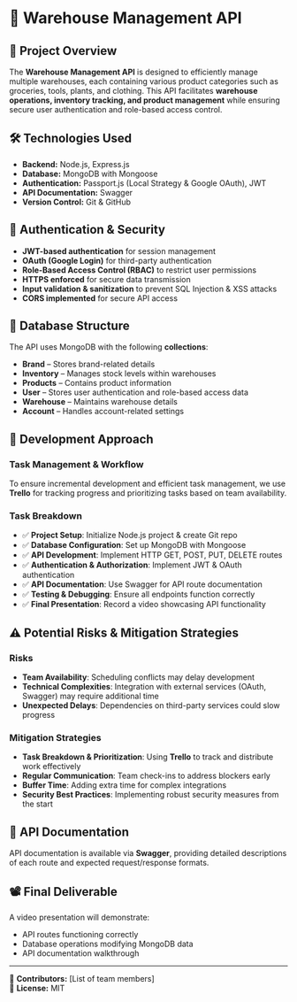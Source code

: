 # 🚀 Warehouse Management API  

## 📌 Project Overview  
The **Warehouse Management API** is designed to efficiently manage multiple warehouses, each containing various product categories such as groceries, tools, plants, and clothing. This API facilitates **warehouse operations, inventory tracking, and product management** while ensuring secure user authentication and role-based access control.

## 🛠️ Technologies Used  
- **Backend:** Node.js, Express.js  
- **Database:** MongoDB with Mongoose  
- **Authentication:** Passport.js (Local Strategy & Google OAuth), JWT  
- **API Documentation:** Swagger  
- **Version Control:** Git & GitHub  

## 🔑 Authentication & Security  
- **JWT-based authentication** for session management  
- **OAuth (Google Login)** for third-party authentication  
- **Role-Based Access Control (RBAC)** to restrict user permissions  
- **HTTPS enforced** for secure data transmission  
- **Input validation & sanitization** to prevent SQL Injection & XSS attacks  
- **CORS implemented** for secure API access  

## 📂 Database Structure  
The API uses MongoDB with the following **collections**:  
- **Brand** – Stores brand-related details  
- **Inventory** – Manages stock levels within warehouses  
- **Products** – Contains product information  
- **User** – Stores user authentication and role-based access data  
- **Warehouse** – Maintains warehouse details  
- **Account** – Handles account-related settings  

## 📌 Development Approach  
### **Task Management & Workflow**  
To ensure incremental development and efficient task management, we use **Trello** for tracking progress and prioritizing tasks based on team availability.  

### **Task Breakdown**  
- ✅ **Project Setup**: Initialize Node.js project & create Git repo  
- ✅ **Database Configuration**: Set up MongoDB with Mongoose  
- ✅ **API Development**: Implement HTTP GET, POST, PUT, DELETE routes  
- ✅ **Authentication & Authorization**: Implement JWT & OAuth authentication  
- ✅ **API Documentation**: Use Swagger for API route documentation  
- ✅ **Testing & Debugging**: Ensure all endpoints function correctly  
- ✅ **Final Presentation**: Record a video showcasing API functionality  

## ⚠️ Potential Risks & Mitigation Strategies  
### **Risks**  
- **Team Availability**: Scheduling conflicts may delay development  
- **Technical Complexities**: Integration with external services (OAuth, Swagger) may require additional time  
- **Unexpected Delays**: Dependencies on third-party services could slow progress  

### **Mitigation Strategies**  
- **Task Breakdown & Prioritization**: Using **Trello** to track and distribute work effectively  
- **Regular Communication**: Team check-ins to address blockers early  
- **Buffer Time**: Adding extra time for complex integrations  
- **Security Best Practices**: Implementing robust security measures from the start  

## 📜 API Documentation  
API documentation is available via **Swagger**, providing detailed descriptions of each route and expected request/response formats.  

## 📽️ Final Deliverable  
A video presentation will demonstrate:  
- API routes functioning correctly  
- Database operations modifying MongoDB data  
- API documentation walkthrough  

---  

📌 **Contributors:** [List of team members]  
📌 **License:** MIT  

